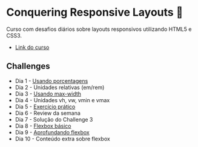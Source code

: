 # Conquering Responsive Layouts :triangular_flag_on_post:

Curso com desafios diários sobre layouts responsivos utilizando HTML5 e CSS3.

- [Link do curso](https://courses.kevinpowell.co/conquering-responsive-layouts)

## Challenges

- Dia 1 - [Usando porcentagens](https://github.com/l4ur4oliveira/conquering-responsive/tree/main/challenge-01)
- Dia 2 - Unidades relativas (em/rem)
- Dia 3 - [Usando max-width](https://github.com/l4ur4oliveira/conquering-responsive/tree/main/challenge-02)
- Dia 4 - Unidades vh, vw, vmin e vmax
- Dia 5 - [Exercício prático](https://github.com/l4ur4oliveira/conquering-responsive/tree/main/challenge-03)
- Dia 6 - Review da semana
- Dia 7 - Solução do Challenge 3
- Dia 8 - [Flexbox básico](https://github.com/l4ur4oliveira/conquering-responsive/tree/main/challenge-04)
- Dia 9 - [Aprofundando flexbox](https://github.com/l4ur4oliveira/conquering-responsive/tree/main/challenge-05)
- Dia 10 - Conteúdo extra sobre flexbox